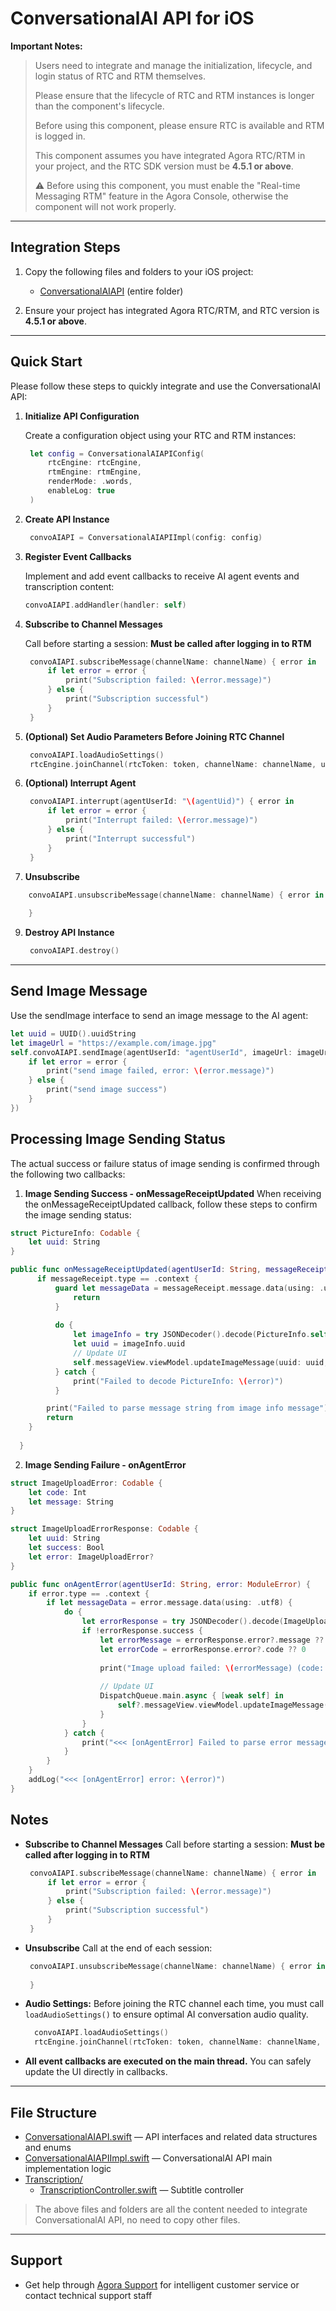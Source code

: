 # ConversationalAI API for iOS

**Important Notes:**
> Users need to integrate and manage the initialization, lifecycle, and login status of RTC and RTM themselves.
>
> Please ensure that the lifecycle of RTC and RTM instances is longer than the component's lifecycle.
>
> Before using this component, please ensure RTC is available and RTM is logged in.
>
> This component assumes you have integrated Agora RTC/RTM in your project, and the RTC SDK version must be **4.5.1 or above**.
>
> ⚠️ Before using this component, you must enable the "Real-time Messaging RTM" feature in the Agora Console, otherwise the component will not work properly.
>
---

## Integration Steps

1. Copy the following files and folders to your iOS project:

   - [ConversationalAIAPI](./) (entire folder)

2. Ensure your project has integrated Agora RTC/RTM, and RTC version is **4.5.1 or above**.

---

## Quick Start

Please follow these steps to quickly integrate and use the ConversationalAI API:

1. **Initialize API Configuration**

   Create a configuration object using your RTC and RTM instances:
   ```swift
    let config = ConversationalAIAPIConfig(
        rtcEngine: rtcEngine, 
        rtmEngine: rtmEngine, 
        renderMode: .words, 
        enableLog: true
    )
   ```

2. **Create API Instance**

   ```swift
    convoAIAPI = ConversationalAIAPIImpl(config: config)
   ```

3. **Register Event Callbacks**

   Implement and add event callbacks to receive AI agent events and transcription content:
   ```swift
   convoAIAPI.addHandler(handler: self)
   ```

4. **Subscribe to Channel Messages**

   Call before starting a session:
   **Must be called after logging in to RTM**
   ```swift
    convoAIAPI.subscribeMessage(channelName: channelName) { error in
        if let error = error {
            print("Subscription failed: \(error.message)")
        } else {
            print("Subscription successful")
        }
    }
   ```

5. **(Optional) Set Audio Parameters Before Joining RTC Channel**

   ```swift
    convoAIAPI.loadAudioSettings()
    rtcEngine.joinChannel(rtcToken: token, channelName: channelName, uid: uid, isIndependent: independent)
   ```

7. **(Optional) Interrupt Agent**

   ```swift
    convoAIAPI.interrupt(agentUserId: "\(agentUid)") { error in
        if let error = error {
            print("Interrupt failed: \(error.message)")
        } else {
            print("Interrupt successful")
        }
    }
   ```

8. **Unsubscribe**
```swift
    convoAIAPI.unsubscribeMessage(channelName: channelName) { error in
        
    }
```

9. **Destroy API Instance**

   ```swift
    convoAIAPI.destroy()
   ```
---

## Send Image Message

Use the sendImage interface to send an image message to the AI agent:
```swift
let uuid = UUID().uuidString
let imageUrl = "https://example.com/image.jpg"
self.convoAIAPI.sendImage(agentUserId: "agentUserId", imageUrl: imageUrl, uuid: uuid, completion: {[weak self] error in
    if let error = error {
        print("send image failed, error: \(error.message)")
    } else {
        print("send image success")
    }
})
```

## Processing Image Sending Status

The actual success or failure status of image sending is confirmed through the following two callbacks:

1. **Image Sending Success - onMessageReceiptUpdated**
When receiving the onMessageReceiptUpdated callback, follow these steps to confirm the image sending status:
```swift
struct PictureInfo: Codable {
    let uuid: String
}

public func onMessageReceiptUpdated(agentUserId: String, messageReceipt: MessageReceipt) {
      if messageReceipt.type == .context {
          guard let messageData = messageReceipt.message.data(using: .utf8) else {
              return
          }
          
          do {
              let imageInfo = try JSONDecoder().decode(PictureInfo.self, from: messageData)
              let uuid = imageInfo.uuid
              // Update UI
              self.messageView.viewModel.updateImageMessage(uuid: uuid, state: .success)
          } catch {
              print("Failed to decode PictureInfo: \(error)")
          }

        print("Failed to parse message string from image info message")
        return
    }
      
  }
```

2. **Image Sending Failure - onAgentError**
```swift
struct ImageUploadError: Codable {
    let code: Int
    let message: String
}

struct ImageUploadErrorResponse: Codable {
    let uuid: String
    let success: Bool
    let error: ImageUploadError?
}

public func onAgentError(agentUserId: String, error: ModuleError) {
    if error.type == .context {
        if let messageData = error.message.data(using: .utf8) {
            do {
                let errorResponse = try JSONDecoder().decode(ImageUploadErrorResponse.self, from: messageData)
                if !errorResponse.success {
                    let errorMessage = errorResponse.error?.message ?? "Unknown error"
                    let errorCode = errorResponse.error?.code ?? 0
                    
                    print("Image upload failed: \(errorMessage) (code: \(errorCode))")
                    
                    // Update UI
                    DispatchQueue.main.async { [weak self] in
                        self?.messageView.viewModel.updateImageMessage(uuid: errorResponse.uuid, state: .failed)
                    }
                }
            } catch {
                print("<<< [onAgentError] Failed to parse error message JSON: \(error)")
            }
        }
    }
    addLog("<<< [onAgentError] error: \(error)")
}
```

## Notes
- **Subscribe to Channel Messages**
 Call before starting a session:
   **Must be called after logging in to RTM**
   ```swift
    convoAIAPI.subscribeMessage(channelName: channelName) { error in
        if let error = error {
            print("Subscription failed: \(error.message)")
        } else {
            print("Subscription successful")
        }
    }
   ```

- **Unsubscribe**
  Call at the end of each session:
   ```swift
    convoAIAPI.unsubscribeMessage(channelName: channelName) { error in
        
    }
  ```
  
- **Audio Settings:**
  Before joining the RTC channel each time, you must call `loadAudioSettings()` to ensure optimal AI conversation audio quality.
  ```swift
    convoAIAPI.loadAudioSettings()
    rtcEngine.joinChannel(rtcToken: token, channelName: channelName, uid: uid, isIndependent: independent)
  ```

- **All event callbacks are executed on the main thread.**
  You can safely update the UI directly in callbacks.

---

## File Structure

- [ConversationalAIAPI.swift](./ConversationalAIAPI.swift) — API interfaces and related data structures and enums
- [ConversationalAIAPIImpl.swift](./ConversationalAIAPIImpl.swift) — ConversationalAI API main implementation logic
- [Transcription/](./Transcription/)
  - [TranscriptionController.swift](./Transcription/TranscriptionController.swift) — Subtitle controller

> The above files and folders are all the content needed to integrate ConversationalAI API, no need to copy other files.

---

## Support

- Get help through [Agora Support](https://ticket.shengwang.cn/form?type_id=&sdk_product=&sdk_platform=&sdk_version=&current=0&project_id=&call_id=&channel_name=) for intelligent customer service or contact technical support staff

